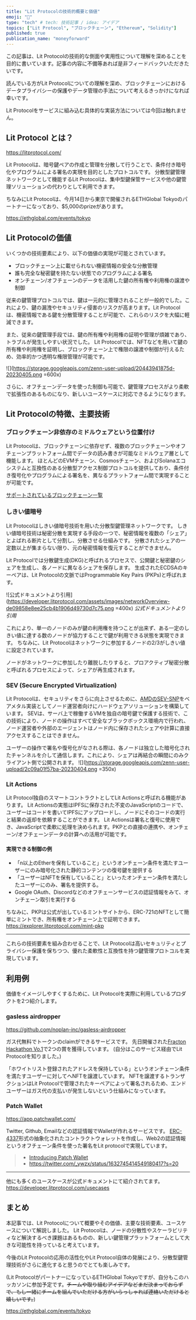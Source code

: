 ```yaml
---
title: "Lit Protocolの技術的概要と価値"
emoji: "💨"
type: "tech" # tech: 技術記事 / idea: アイデア
topics: ["Lit Protocol", "ブロックチェーン", "Ethereum", "Solidity"]
published: true
publication_name: "moneyforward"
---
```


この記事は、Lit Protocolの技術的な側面や実用性について理解を深めることを目的に書いています。記事の内容に不備等あれば是非フィードバックいただきたいです。

読んでいる方がLit Protocolについての理解を深め、ブロックチェーンにおけるデータプライバシーの保護やデータ管理の手法について考えるきっかけになれば幸いです。

Lit Protocolをサービスに組み込む具体的な実装方法については今回は触れません。

## Lit Protocol とは？

https://litprotocol.com/

Lit Protocolは、暗号鍵ペアの作成と管理を分散して行うことで、条件付き暗号化やプログラムによる署名の実現を目的としたプロトコルです。
分散型鍵管理ネットワークとして機能するLit Protocolは、集中型鍵保管サービスや他の鍵管理ソリューションの代わりとして利用できます。

ちなみにLit Protocolは、今月14日から東京で開催されるETHGlobal Tokyoのパートナーになっており、$5,000のprizeがあります。

https://ethglobal.com/events/tokyo

## Lit Protocolの価値

いくつかの技術要素により、以下の価値の実現が可能とされています。

- ブロックチェーン上に載せられない機密情報の安全な分散管理
- 誰も完全な秘密鍵を持たない状態でのプログラムによる署名
- オンチェーン/オフチェーンのデータを活用した鍵の所有権や利用権の譲渡や制御

従来の鍵管理プロトコルでは、鍵は一元的に管理されることが一般的でした。これにより、鍵の漏洩やセキュリティ侵害のリスクが高まります。Lit Protocolは、機密情報である鍵を分散管理することが可能で、これらのリスクを大幅に軽減できます。

また、従来の鍵管理手段では、鍵の所有権や利用権の証明や管理が煩雑であり、トラブルが発生しやすい状況でした。
Lit Protocolでは、NFTなどを用いて鍵の所有権や利用権を証明し、ブロックチェーン上で権限の譲渡や制御が行えるため、効率的かつ透明な権限管理が可能です。

![](https://storage.googleapis.com/zenn-user-upload/20443941875d-20230405.png =600x)

さらに、オフチェーンデータを使った制御も可能で、鍵管理プロセスがより柔軟で拡張性のあるものになり、新しいユースケースに対応できるようになります。

## Lit Protocolの特徴、主要技術
### ブロックチェーン非依存のミドルウェアという位置付け
Lit Protocolは、ブロックチェーンに依存せず、複数のブロックチェーンやオフチェーンプラットフォーム間でデータの読み書きが可能なミドルウェア層として機能します。
ほとんどのEVMチェーン、Cosmosチェーン、およびSolanaエコシステムと互換性のある分散型アクセス制御プロトコルを提供しており、条件付き復号化やプログラムによる署名を、異なるプラットフォーム間で実現することが可能です。

[サポートされているブロックチェーン一覧](https://developer.litprotocol.com/resources/supportedchains/)

### しきい値暗号
Lit Protocolはしきい値暗号技術を用いた分散型鍵管理ネットワークです。
しきい値暗号技術は秘密分散を実現する手段の一つで、秘密情報を複数の「シェア」とよばれる断片として分割し、分散させる仕組みです。
分散されたシェアの一定数以上が集まらない限り、元の秘密情報を復元することができません。

Lit Protocolでは分散鍵生成(DKG)と呼ばれるプロセスで、公開鍵と秘密鍵のシェアを生成し、各ノードに異なるシェアを保存します。
生成されたECDSAのキーペアは、Lit Protocolの文脈ではProgrammable Key Pairs (PKPs)と呼ばれます。

![公式ドキュメントより引用](https://developer.litprotocol.com/assets/images/networkOverview-de09858e8ee25cb4b1906d49730d7c75.png =400x)
*公式ドキュメントより引用*

これにより、単一のノードのみが鍵の利用権を持つことが出来ず、ある一定のしきい値に達する数のノードが協力することで鍵が利用できる状態を実現できます。
ちなみに、Lit Protocolはネットワークに参加するノードの2/3がしきい値に設定されています。

ノードがネットワークに参加したり離脱したりすると、プロアクティブ秘密分散と呼ばれるプロセスによって、シェアが再生成されます。

### SEV (Secure Encrypted Virtualization)
Lit Protocolは、セキュリティをさらに向上させるために、[AMDのSEV-SNP](https://www.amd.com/system/files/TechDocs/SEV-SNP-strengthening-vm-isolation-with-integrity-protection-and-more.pdf)をベアメタル実装としてノード運営者向けにハードウェアソリューションを構築しています。
SEVは、サーバ上で稼働するVMを独自の暗号鍵で保護する技術で、この技術により、ノードの操作はすべて安全なブラックボックス環境内で行われ、ノード運営者や外部のエージェントはノード内に保存されたシェアや計算に直接アクセスすることはできません。

ユーザーの操作で署名や復号化がなされる際は、各ノードは独立した暗号化されたチャンネルを介して通信します。これにより、シェアは再結合の瞬間にのみクライアント側で公開されます。
![](https://storage.googleapis.com/zenn-user-upload/2c09a01f57ba-20230404.png =350x)

### Lit Actions
Lit Protocol独自のスマートコントラクトとしてLit Actionsと呼ばれる機能があります。
Lit Actionsの実態はIPFSに保存された不変のJavaScriptのコードで、ユーザーはコードを書いてIPFSにアップロードし、ノードにそのコードの実行と結果の返却を依頼することができます。
Lit Actionsは署名と復号に使用でき、JavaScriptで柔軟に処理を決められます。PKPとの直接の連携や、オンチェーン/オフチェーンデータの計算への活用が可能です。

#### 実現できる制御の例
- 「n以上のEtherを保有していること」というオンチェーン条件を満たすユーザーにのみ暗号化された静的コンテンツの復号鍵を提供する
- 「ユーザーはNFTを保有していること」といったオンチェーン条件を満たしたユーザーにのみ、署名を提供する。
- Google OAuth、Discordなどのオフチェーンサービスの認証情報をみて、オンチェーン取引を実行する

ちなみに、PKPは公式が出しているミントサイトから、ERC-721のNFTとして簡単にミントでき、所有権をオンチェーン上で証明できます。
https://explorer.litprotocol.com/mint-pkp

-----

これらの技術要素を組み合わせることで、Lit Protocolは高いセキュリティとプライバシー保護を保ちつつ、優れた柔軟性と互換性を持つ鍵管理プロトコルを実現しています。

## 利用例
価値をイメージしやすくするために、Lit Protocolを実際に利用しているプロダクトを2つ紹介します。

### gasless airdropper
https://github.com/noplan-inc/gasless-airdropper

ガス代無料でトークンのclaimができるサービスです。
先日開催された[Fracton Hackathon Vo.1](https://fracton-hackathon.studio.site/)で2つの賞を獲得しています。
(自分はこのサービス経由でLit Protocolを知りました。)

「ホワイトリスト登録されたアドレスを保持している」というオンチェーン条件を満たすユーザーに対してへNFTを譲渡しています。
NFTを譲渡するトランザクションはLit Protocolで管理されたキーペアによって署名されるため、エンドユーザーはガス代の支払いが発生しないという仕組みになっています。

### Patch Wallet

https://app.patchwallet.com/

Twitter, Github, Emailなどの認証情報でWalletが作れるサービスです。
[ERC-4337](https://eips.ethereum.org/EIPS/eip-4337)形式の抽象化されたコントラクトウォレットを作成し、Web2の認証情報というオフチェーン条件を使った署名をLit protocolで実現しています。

> - [Introducing Patch Wallet](https://launch.mirror.xyz/Kwb5Cx_Uj0rrTtR-pnJT0WrVBYa_X-iVpEb1x7SSPNE)
> - https://twitter.com/_ywzx/status/1632745414549180417?s=20

-----

他にも多くのユースケースが公式ドキュメントにて紹介されてます。
https://developer.litprotocol.com/usecases

## まとめ

本記事では、Lit Protocolについて概要やその価値、主要な技術要素、ユースケースについて解説しました。
Lit Protocolは、ノードの分散性やスケーラビリティなど解決するべき課題はあるものの、新しい鍵管理プラットフォームとして大きな可能性を持っていると考えています。

今後のLit Protocolの応用の活性化やLit Protocol自体の発展により、分散型鍵管理技術がさらに進化すると思うのでとても楽しみです。

(Lit ProtocolがパートナーになっているETHGlobal Tokyoですが、自分もこのハッカソンに参加予定です。~~チームや取り組むアイデアなどまだ決まっておらずで、もし一緒にチームを組んでいただける方がいらっしゃれば連絡いただけると嬉しいです。~~)

https://ethglobal.com/events/tokyo
